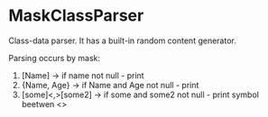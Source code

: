 # MaskClassParser
Class-data parser. It has a built-in random content generator.

Parsing occurs by mask: 
1) [Name] -> if name not null - print
2) {Name, Age} -> if Name and Age not null - print
3) [some]&lt;,>[some2] -> if some and some2 not null - print symbol beetwen &lt;>

